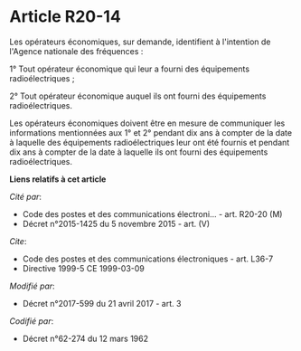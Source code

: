 # Article R20-14

Les opérateurs économiques, sur demande, identifient à l'intention de l'Agence nationale des fréquences :

1° Tout opérateur économique qui leur a fourni des équipements radioélectriques ;

2° Tout opérateur économique auquel ils ont fourni des équipements radioélectriques.

Les opérateurs économiques doivent être en mesure de communiquer les informations mentionnées aux 1° et 2° pendant dix ans à
compter de la date à laquelle des équipements radioélectriques leur ont été fournis et pendant dix ans à compter de la date à
laquelle ils ont fourni des équipements radioélectriques.

**Liens relatifs à cet article**

_Cité par_:

  - Code des postes et des communications électroni... - art. R20-20 (M)
  - Décret n°2015-1425 du 5 novembre 2015 - art. (V)

_Cite_:

  - Code des postes et des communications électroniques - art. L36-7
  - Directive 1999-5 CE 1999-03-09

_Modifié par_:

  - Décret n°2017-599 du 21 avril 2017 - art. 3

_Codifié par_:

  - Décret n°62-274 du 12 mars 1962
